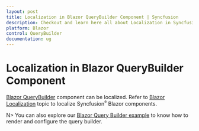 ```yaml
---
layout: post
title: Localization in Blazor QueryBuilder Component | Syncfusion
description: Checkout and learn here all about Localization in Syncfusion Blazor QueryBuilder component and more.
platform: Blazor
control: QueryBuilder
documentation: ug
---
```


# Localization in Blazor QueryBuilder Component

[Blazor QueryBuilder](https://www.syncfusion.com/blazor-components/blazor-query-builder) component can be localized. Refer to [Blazor Localization](https://blazor.syncfusion.com/documentation/common/localization) topic to localize Syncfusion<sup style="font-size:70%">&reg;</sup> Blazor components.

N> You can also explore our [Blazor Query Builder example](https://blazor.syncfusion.com/demos/query-builder/default-functionalities?theme=bootstrap5) to know how to render and configure the query builder.